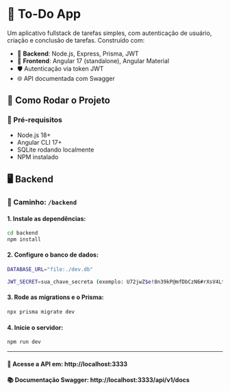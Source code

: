 # 📝 To-Do App

Um aplicativo fullstack de tarefas simples, com autenticação de usuário, criação e conclusão de tarefas. Construído com:

- 🔧 **Backend**: Node.js, Express, Prisma, JWT
- 🎨 **Frontend**: Angular 17 (standalone), Angular Material
- 🛡️ Autenticação via token JWT
- 🌐 API documentada com Swagger

## 🚀 Como Rodar o Projeto

### 🔧 Pré-requisitos

- Node.js 18+
- Angular CLI 17+
- SQLite rodando localmente
- NPM instalado

## 🖥️ Backend

### 📍 Caminho: `/backend`

#### 1. Instale as dependências:

```bash
cd backend
npm install
```

#### 2. Configure o banco de dados:

```bash
DATABASE_URL="file:./dev.db"

JWT_SECRET=sua_chave_secreta (exemplo: U72jwZ$e!8n39kP@mfDbCzN6#rXsV4LtQhGdM0Av)
```

#### 3. Rode as migrations e o Prisma:

```bash
npx prisma migrate dev
```

#### 4. Inicie o servidor:

```bash
npm run dev
```

---

#### 🧪 Acesse a API em: http://localhost:3333

#### 📚 Documentação Swagger: http://localhost:3333/api/v1/docs
